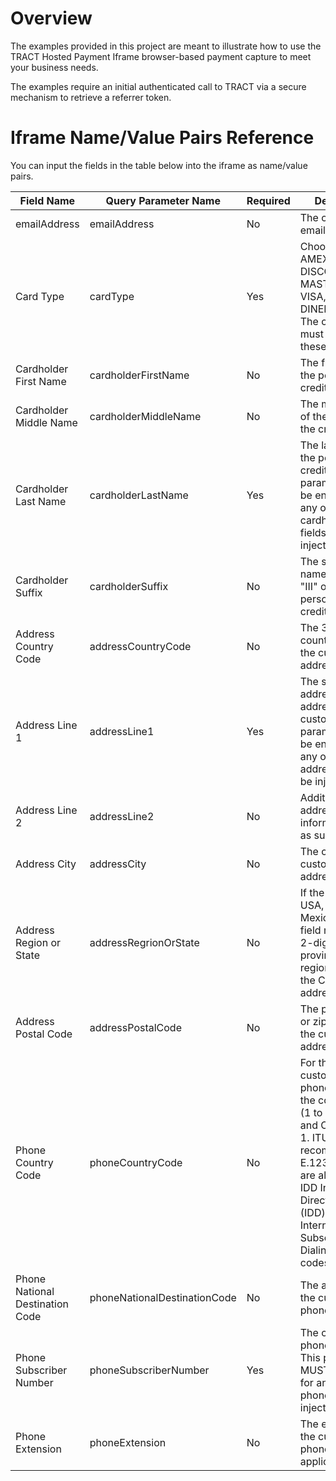 # Overview
The examples provided in this project are meant to illustrate how to use the TRACT 
Hosted Payment Iframe browser-based payment capture to meet your business needs.

The examples require an initial authenticated call to TRACT via a secure mechanism to retrieve a 
referrer token.

# Iframe Name/Value Pairs Reference
You can input the fields in the table below into the iframe as name/value pairs.

| Field Name                      | Query Parameter Name         | Required | Description                                                                                                                                                                                                                           |
|---------------------------------|------------------------------|----------|---------------------------------------------------------------------------------------------------------------------------------------------------------------------------------------------------------------------------------------|
| emailAddress                    | emailAddress                 | No       | The customer's email address.                                                                                                                                                                                                         |
| Card Type                       | cardType                     | Yes      | Choose one: AMEX, DISCOVER, MASTERCARD, VISA, DINERSCLUB. The credit card must be one of these types.                                                                                                                                 |
| Cardholder First Name           | cardholderFirstName          | No       | The first name of the person on the credit card.                                                                                                                                                                                      |
| Cardholder Middle Name          | cardholderMiddleName         | No       | The middle name of the person on the credit card.                                                                                                                                                                                     |
| Cardholder Last Name            | cardholderLastName           | Yes      | The last name of the person on the credit card. This parameter MUST be entered for any of the cardholder name fields to be injected.                                                                                                  |
| Cardholder Suffix               | cardholderSuffix             | No       | The suffix of the name, such as "III" or "Jr." of the person on the credit card.                                                                                                                                                      |
| Address Country Code            | addressCountryCode           | No       | The 3-digit ISO country code of the customer's address.                                                                                                                                                                               |
| Address Line 1                  | addressLine1                 | Yes      | The street address or postal address of the customer. This parameter MUST be entered for any of the address fields to be injected.                                                                                                    |
| Address Line 2                  | addressLine2                 | No       | Additional address information such as suite number.                                                                                                                                                                                  |
| Address City                    | addressCity                  | No       | The city of the customer's address.                                                                                                                                                                                                   |
| Address Region or State         | addressRegrionOrState        | No       | If the country is USA, Canada, or Mexico, then this field must be the 2-digit state, province, or region code of the Customer's address.                                                                                              |
| Address Postal Code             | addressPostalCode            | No       | The postal code or zip code for the customer's address.                                                                                                                                                                               |
| Phone Country Code              | phoneCountryCode             | No       | For the customer's phone number, the country code (1 to 3 digits). US and Canada are 1. ITU-T recommendations E.123 and E.164 are also called IDD International Direct Dialing (IDD) or International Subscriber Dialing (ISD) codes. |
| Phone National Destination Code | phoneNationalDestinationCode | No       | The area code for the customer's phone number.                                                                                                                                                                                        |
| Phone Subscriber Number         | phoneSubscriberNumber        | Yes      | The customer's phone number. This parameter MUST be entered for any of the phone fields to be injected.                                                                                                                               |
| Phone Extension                 | phoneExtension               | No       | The extension for the customer's phone number, if applicable.                                                                                                                                                                         |
